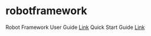 # robotframework

Robot Framework User Guide [Link](http://robotframework.org/robotframework/latest/RobotFrameworkUserGuide.html#getting-started)
Quick Start Guide [Link](https://github.com/robotframework/QuickStartGuide/blob/master/QuickStart.rst)
